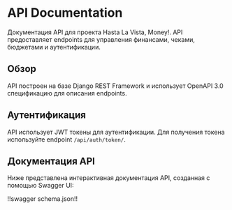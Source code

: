 # API Documentation

Документация API для проекта Hasta La Vista, Money!. API предоставляет endpoints для управления финансами, чеками, бюджетами и аутентификации.

## Обзор

API построен на базе Django REST Framework и использует OpenAPI 3.0 спецификацию для описания endpoints.

## Аутентификация

API использует JWT токены для аутентификации. Для получения токена используйте endpoint `/api/auth/token/`.

## Документация API

Ниже представлена интерактивная документация API, созданная с помощью Swagger UI:

!!swagger schema.json!!
